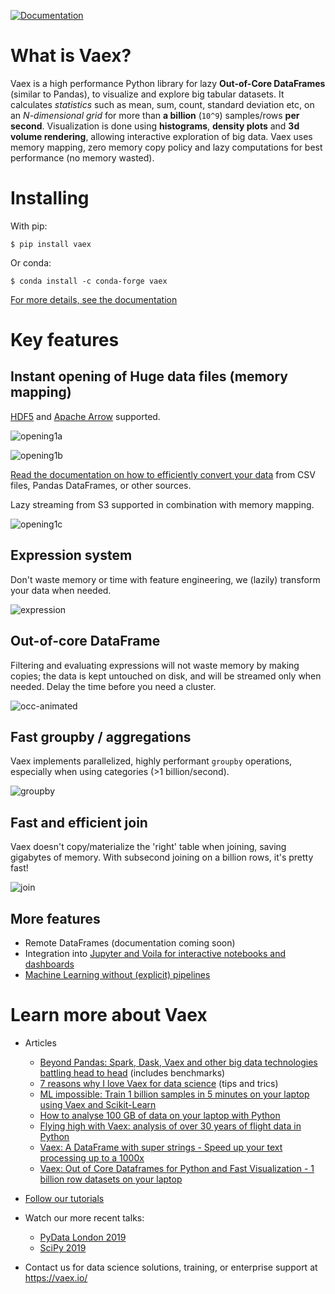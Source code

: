 
[![Documentation](https://readthedocs.org/projects/vaex/badge/?version=latest)](https://docs.vaex.io)

# What is Vaex?

Vaex is a high performance Python library for lazy **Out-of-Core DataFrames**
(similar to Pandas), to visualize and explore big tabular datasets. It
calculates *statistics* such as mean, sum, count, standard deviation etc, on an
*N-dimensional grid* for more than **a billion** (`10^9`) samples/rows **per
second**. Visualization is done using **histograms**, **density plots** and **3d
volume rendering**, allowing interactive exploration of big data. Vaex uses
memory mapping, zero memory copy policy and lazy computations for best
performance (no memory wasted).

# Installing
With pip:
```
$ pip install vaex
```
Or conda:
```
$ conda install -c conda-forge vaex
```

[For more details, see the documentation](https://docs.vaex.io/en/latest/installing.html)

# Key features
## Instant opening of Huge data files (memory mapping)
[HDF5](https://en.wikipedia.org/wiki/Hierarchical_Data_Format) and [Apache Arrow](https://arrow.apache.org/) supported.

![opening1a](https://user-images.githubusercontent.com/1765949/82818563-31c1e200-9e9f-11ea-9ee0-0a8c1994cdc9.png)


![opening1b](https://user-images.githubusercontent.com/1765949/82820352-49e73080-9ea2-11ea-9153-d73aa399d329.png)

[Read the documentation on how to efficiently convert your data](https://docs.vaex.io/en/latest/example_io.html) from CSV files, Pandas DataFrames, or other sources.


Lazy streaming from S3 supported in combination with memory mapping.

![opening1c](https://user-images.githubusercontent.com/1765949/82820516-a21e3280-9ea2-11ea-948b-07df26c4b5d3.png)


## Expression system
Don't waste memory or time with feature engineering, we (lazily) transform your data when needed.


![expression](https://user-images.githubusercontent.com/1765949/82818733-70f03300-9e9f-11ea-80b0-ab28e7950b5c.png)



## Out-of-core DataFrame
Filtering and evaluating expressions will not waste memory by making copies; the data is kept untouched on disk, and will be streamed only when needed. Delay the time before you need a cluster.


![occ-animated](https://user-images.githubusercontent.com/1765949/82821111-c6c6da00-9ea3-11ea-9f9e-498de8133cc2.gif)

## Fast groupby / aggregations
Vaex implements parallelized, highly performant `groupby` operations, especially when using categories (>1 billion/second).


![groupby](https://user-images.githubusercontent.com/1765949/82818807-97ae6980-9e9f-11ea-8820-41dd4441057a.png)


## Fast and efficient join
Vaex doesn't copy/materialize the 'right' table when joining, saving gigabytes of memory. With subsecond joining on a billion rows, it's pretty fast!

![join](https://user-images.githubusercontent.com/1765949/82818840-a268fe80-9e9f-11ea-8ba2-6a6d52c4af88.png)

## More features

 * Remote DataFrames (documentation coming soon)
 * Integration into [Jupyter and Voila for interactive notebooks and dashboards](https://vaex.readthedocs.io/en/latest/tutorial_jupyter.html)
 * [Machine Learning without (explicit) pipelines](https://vaex.readthedocs.io/en/latest/tutorial_ml.html)


# Learn more about Vaex
 * Articles
   * [Beyond Pandas: Spark, Dask, Vaex and other big data technologies battling head to head](https://towardsdatascience.com/beyond-pandas-spark-dask-vaex-and-other-big-data-technologies-battling-head-to-head-a453a1f8cc13) (includes benchmarks)
   * [7 reasons why I love Vaex for data science](https://towardsdatascience.com/7-reasons-why-i-love-vaex-for-data-science-99008bc8044b) (tips and trics)
   * [ML impossible: Train 1 billion samples in 5 minutes on your laptop using Vaex and Scikit-Learn](https://towardsdatascience.com/ml-impossible-train-a-1-billion-sample-model-in-20-minutes-with-vaex-and-scikit-learn-on-your-9e2968e6f385)
   * [How to analyse 100 GB of data on your laptop with Python](https://towardsdatascience.com/how-to-analyse-100s-of-gbs-of-data-on-your-laptop-with-python-f83363dda94)
   * [Flying high with Vaex: analysis of over 30 years of flight data in Python](https://towardsdatascience.com/https-medium-com-jovan-veljanoski-flying-high-with-vaex-analysis-of-over-30-years-of-flight-data-in-python-b224825a6d56)
   * [Vaex: A DataFrame with super strings - Speed up your text processing up to a 1000x
](https://towardsdatascience.com/vaex-a-dataframe-with-super-strings-789b92e8d861)
   * [Vaex: Out of Core Dataframes for Python and Fast Visualization - 1 billion row datasets on your laptop](https://towardsdatascience.com/vaex-out-of-core-dataframes-for-python-and-fast-visualization-12c102db044a)

 * [Follow our tutorials](https://docs.vaex.io/en/latest/tutorials.html)
 * Watch our more recent talks:
   * [PyData London 2019](https://www.youtube.com/watch?v=2Tt0i823-ec)
   * [SciPy 2019](https://www.youtube.com/watch?v=ELtjRdPT8is)
 * Contact us for data science solutions, training, or enterprise support at https://vaex.io/
